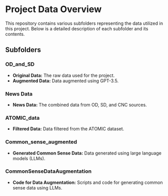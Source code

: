 # Project Data Overview

This repository contains various subfolders representing the data utilized in this project. Below is a detailed description of each subfolder and its contents.

## Subfolders

### OD_and_SD
- **Original Data:** The raw data used for the project.
- **Augmented Data:** Data augmented using GPT-3.5.

### News Data
- **News Data:** The combined data from OD, SD, and CNC sources.

### ATOMIC_data
- **Filtered Data:** Data filtered from the ATOMIC dataset.

### Common_sense_augmented
- **Generated Common Sense Data:** Data generated using large language models (LLMs).

### CommonSenseDataAugmentation
- **Code for Data Augmentation:** Scripts and code for generating common sense data using LLMs.
